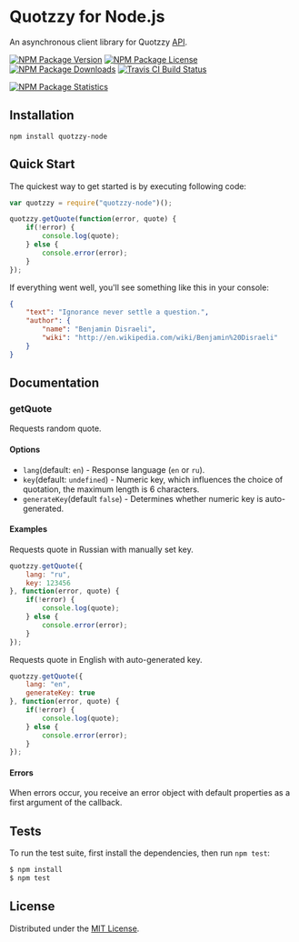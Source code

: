 # Quotzzy for Node.js

An asynchronous client library for Quotzzy [API](http://www.quotzzy.co/api/).

[![NPM Package Version][npm-package-version-badge]][npm-package-url]
[![NPM Package License][npm-package-license-badge]][npm-package-license-url]
[![NPM Package Downloads][npm-package-downloads-badge]][npm-package-url]
[![Travis CI Build Status][travis-ci-build-status-badge]][travis-ci-build-status-page-url]

[![NPM Package Statistics][npm-package-statistics-badge]][npm-package-url]

## Installation

`npm install quotzzy-node`

## Quick Start

The quickest way to get started is by executing following code:

```javascript
var quotzzy = require("quotzzy-node")();

quotzzy.getQuote(function(error, quote) {
    if(!error) {
        console.log(quote);
    } else {
        console.error(error);
    }
});
```

If everything went well, you'll see something like this in your console:

```json
{
    "text": "Ignorance never settle a question.",
    "author": {
        "name": "Benjamin Disraeli",
        "wiki": "http://en.wikipedia.com/wiki/Benjamin%20Disraeli"
    }
}
```

## Documentation

### getQuote

Requests random quote.

#### Options

- `lang`(default: `en`) - Response language (`en` or `ru`).
- `key`(default: `undefined`) - Numeric key, which influences the choice of quotation, the maximum length is 6 characters.
- `generateKey`(default `false`) - Determines whether numeric key is auto-generated.

#### Examples

Requests quote in Russian with manually set key.

```javascript
quotzzy.getQuote({
    lang: "ru",
    key: 123456
}, function(error, quote) {
    if(!error) {
        console.log(quote);
    } else {
        console.error(error);
    }
});
```

Requests quote in English with auto-generated key.

```javascript
quotzzy.getQuote({
    lang: "en",
    generateKey: true
}, function(error, quote) {
    if(!error) {
        console.log(quote);
    } else {
        console.error(error);
    }
});
```

#### Errors

When errors occur, you receive an error object with default properties as a first argument of the callback.

## Tests

To run the test suite, first install the dependencies, then run `npm test`:

```bash
$ npm install
$ npm test
```

## License

Distributed under the [MIT License](LICENSE).

[npm-package-url]: https://npmjs.org/package/quotzzy-node

[npm-package-version-badge]: https://img.shields.io/npm/v/quotzzy-node.svg?style=flat-square

[npm-package-license-badge]: https://img.shields.io/npm/l/quotzzy-node.svg?style=flat-square
[npm-package-license-url]: http://opensource.org/licenses/MIT

[npm-package-downloads-badge]: https://img.shields.io/npm/dm/quotzzy-node.svg?style=flat-square

[travis-ci-build-status-badge]: https://img.shields.io/travis/AnatoliyGatt/quotzzy-node.svg?style=flat-square
[travis-ci-build-status-page-url]: https://travis-ci.org/AnatoliyGatt/quotzzy-node

[npm-package-statistics-badge]: https://nodei.co/npm/quotzzy-node.png?downloads=true&downloadRank=true&stars=true